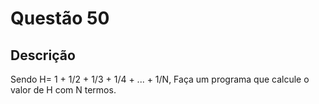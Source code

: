 # Questão 50

## Descrição
Sendo H= 1 + 1/2 + 1/3 + 1/4 + ... + 1/N, Faça um programa que calcule o valor de H com
N termos.